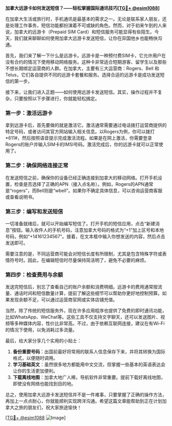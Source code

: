 **加拿大远游卡如何发送短信？——轻松掌握国际通讯技巧[[TG💪+ @esim1088](https://t.me/s/esim1088)]**

在加拿大生活或旅行时，手机通讯是最基本的需求之一。无论是联系家人朋友，还是处理工作事务，短信功能都扮演着不可或缺的角色。然而，对于初来乍到的人来说，加拿大的远游卡（Prepaid SIM Card）和短信服务可能显得有些陌生。今天，我们就来聊聊如何使用加拿大远游卡发送短信，让你在异国他乡也能畅快沟通。

首先，我们来了解一下什么是远游卡。远游卡是一种预付费SIM卡，它允许用户在没有合约的情况下使用移动网络服务。这种卡非常适合短期游客、留学生以及那些不想长期绑定运营商的人群。在加拿大，主要有三大运营商：Rogers、Bell 和 Telus，它们各自提供不同的远游卡套餐和服务。选择合适的远游卡是成功发送短信的第一步。

接下来，让我们进入正题——如何使用远游卡发送短信。其实，操作过程并不复杂，只要按照以下步骤进行，你就能轻松搞定。

### 第一步：激活远游卡

拿到远游卡后，首先要做的就是激活它。激活通常需要通过电话拨打运营商提供的特定号码，或者访问其官方网站输入相关信息。以Rogers为例，你可以拨打*611#，然后按照语音提示完成激活流程。如果是在网上激活，你需要登录Rogers的账户并输入SIM卡的IMSI号码。激活完成后，你的远游卡就可以正常使用了。

### 第二步：确保网络连接正常

在发送短信之前，确保你的设备已经正确连接到加拿大的移动网络。打开手机设置，检查是否选择了正确的APN（接入点名称）。例如，Rogers的APN通常是“rogers”，而Bell则是“wbell”。如果你不确定具体信息，可以咨询运营商客服或查看说明书。

### 第三步：编写和发送短信

一切准备就绪后，就可以开始编写短信了。打开手机的短信应用，点击“新建消息”按钮。输入收件人的手机号码，注意加拿大号码的格式为“+1”加上区号和本地号码，例如“+14161234567”。接着，在文本框中输入你想发送的内容，然后点击发送即可。

需要注意的是，不同运营商可能会对短信长度有所限制，尤其是包含特殊字符或表情符号时。因此，在编辑短信时尽量保持简洁明了，避免不必要的麻烦。

### 第四步：检查费用与余额

发送完短信后，别忘了查看自己的账户余额和消费明细。远游卡的费用通常按流量、通话时间和短信数量计算，提前了解这些细节可以帮助你更好地控制预算。如果发现余额不足，可以通过运营商官网或实体店铺充值。

当然，除了传统的短信服务外，现在许多应用程序也提供了免费的即时通讯功能，比如WhatsApp、WeChat等。这些工具不仅支持文字聊天，还可以发送图片、视频等多种媒体内容，性价比非常高。不过，由于依赖互联网连接，建议在有Wi-Fi的情况下使用，以免消耗过多流量。

最后，给大家分享几个实用的小贴士：

1. **备份重要号码**：出国前最好将常用的联系人信息保存下来，并将其转换为国际格式，以便随时调用。
2. **学习基础英文**：虽然很多地方都能用中文交流，但掌握一些基本的英语表达会让你的生活更加便利。
3. **下载离线地图**：加拿大地广人稀，导航软件非常重要。提前下载好离线地图，即使没有网络也能找到目的地。

总之，使用加拿大远游卡发送短信并不是一件难事，只要掌握了正确的操作方法，再加上一点点耐心，你就能顺利实现跨洋沟通。希望这篇文章能帮助到正在计划加拿大之旅的朋友们，祝大家旅途愉快！

[[TG💪+ @esim1088](https://t.me/s/esim1088) ![Image](https://i.postimg.cc/4NQfJmqS/Snipaste-2025-05-13-00-14-12.png)]
